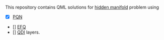 This repository contains QML solutions for [hidden manifold](https://pennylane.ai/datasets/other/hidden-manifold) problem using
- [x] [PQN](https://iopscience.iop.org/article/10.1088/2632-2153/ad2aef)
- [] [EFQ](https://iopscience.iop.org/article/10.1088/2632-2153/ace757)
- [] [QDI](https://www.mdpi.com/2072-6694/15/10/2705)
layers.
